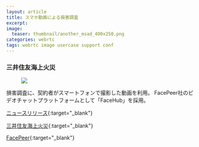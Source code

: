 ```yaml
---
layout: article
title: スマホ動画による損害調査
excerpt: 
image:
  teaser: thumbnail/another_msad_400x250.png
categories: webrtc
tags: webrtc image usercase support conf
---
```


### 三井住友海上火災

<figure>
	<img src="{{ site.url }}/images/pages/msad.jpg">
</figure>

損害調査に、契約者がスマートフォンで撮影した動画を利用。
FacePeer社のビデオチャットプラットフォームとして「FaceHub」を採用。

[ニュースリリース](https://www.face-peer.com/news/detail/170313.html){:target="_blank"}

[三井住友海上火災](http://www.ms-ins.com/){:target="_blank"}

[FacePeer](https://www.face-peer.com/index){:target="_blank"}
